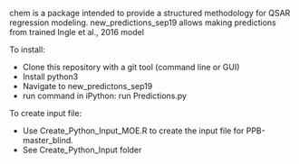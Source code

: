 chem is a package intended to provide a structured methodology for QSAR regression modeling.
new_predictions_sep19 allows making predictions from trained Ingle et al., 2016 model

To install:
* Clone this repository with a git tool (command line or GUI)
* Install python3
* Navigate to new_predictons_sep19
* run command in iPython: run Predictions.py

To create input file:
* Use  Create_Python_Input_MOE.R to create the input file for PPB-master_blind.
* See  Create_Python_Input folder   

	

